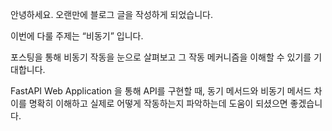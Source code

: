 안녕하세요. 오랜만에 블로그 글을 작성하게 되었습니다.

이번에 다룰 주제는 “비동기” 입니다.

포스팅을 통해 비동기 작동을 눈으로 살펴보고 그 작동 메커니즘을 이해할 수 있기를 기대합니다.

FastAPI Web Application 을 통해 API를 구현할 때, 동기 메서드와 비동기 메서드 차이를 명확히 이해하고 실제로 어떻게 작동하는지 파악하는데 도움이 되셨으면 좋겠습니다.